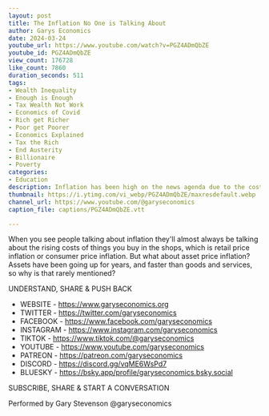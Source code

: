 ```yaml
---
layout: post
title: The Inflation No One is Talking About
author: Garys Economics
date: 2024-03-24
youtube_url: https://www.youtube.com/watch?v=PGZ4ADmQbZE
youtube_id: PGZ4ADmQbZE
view_count: 176728
like_count: 7860
duration_seconds: 511
tags:
- Wealth Inequality
- Enough is Enough
- Tax Wealth Not Work
- Economics of Covid
- Rich get Richer
- Poor get Poorer
- Economics Explained
- Tax the Rich
- End Austerity
- Billionaire
- Poverty
categories:
- Education
description: Inflation has been high on the news agenda due to the cost of living crisis.
thumbnail: https://i.ytimg.com/vi_webp/PGZ4ADmQbZE/maxresdefault.webp
channel_url: https://www.youtube.com/@garyseconomics
caption_file: captions/PGZ4ADmQbZE.vtt

---
```


When you see people talking about inflation they'll almost always be talking about the rising costs of things you buy in the shops, which is retail price inflation or consumer price inflation. But what about asset price inflation? Assets have been going up for years, and faster than goods and services, so why is that rarely mentioned?

UNDERSTAND, SHARE & PUSH BACK

- WEBSITE - https://www.garyseconomics.org
- TWITTER  - https://twitter.com/garyseconomics
- FACEBOOK - https://www.facebook.com/garyseconomics
- INSTAGRAM  - https://www.instagram.com/garyseconomics
- TIKTOK - https://www.tiktok.com/@garyseconomics
- YOUTUBE -  https://www.youtube.com/garyseconomics
- PATREON - https://patreon.com/garyseconomics
- DISCORD - https://discord.gg/vqME6WsPd7
- BLUESKY - https://bsky.app/profile/garyseconomics.bsky.social

SUBSCRIBE, SHARE & START A CONVERSATION

Performed by Gary Stevenson
@garyseconomics
